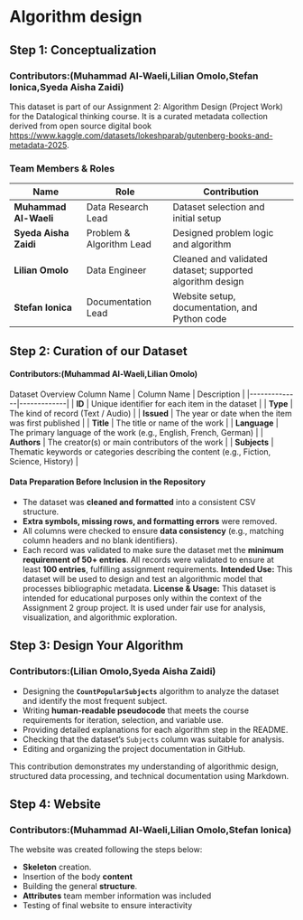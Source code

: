 # Algorithm design
## Step 1: Conceptualization 
### Contributors:(Muhammad Al-Waeli,Lilian Omolo,Stefan Ionica,Syeda Aisha Zaidi)
This dataset is part of our Assignment 2: Algorithm Design (Project Work) for the Datalogical thinking course. It is a curated metadata collection derived from open source digital book https://www.kaggle.com/datasets/lokeshparab/gutenberg-books-and-metadata-2025.
### Team Members & Roles
| Name | Role | Contribution |
|------|------|---------------|
| **Muhammad Al-Waeli** | Data Research Lead | Dataset selection and initial setup |
| **Syeda Aisha Zaidi** | Problem & Algorithm Lead | Designed problem logic and algorithm |
| **Lilian Omolo** | Data Engineer | Cleaned and validated dataset; supported algorithm design |
| **Stefan Ionica** | Documentation Lead | Website setup, documentation, and Python code |
## Step 2: Curation of our Dataset
#### Contributors:(Muhammad Al-Waeli,Lilian Omolo)
Dataset Overview
Column Name 
| Column Name | Description |
|--------------|-------------|
| **ID** | Unique identifier for each item in the dataset |
| **Type** | The kind of record (Text / Audio) |
| **Issued** | The year or date when the item was first published |
| **Title** | The title or name of the work |
| **Language** | The primary language of the work (e.g., English, French, German) |
| **Authors** | The creator(s) or main contributors of the work |
| **Subjects** | Thematic keywords or categories describing the content (e.g., Fiction, Science, History) |

#### Data Preparation Before Inclusion in the Repository

- The dataset was **cleaned and formatted** into a consistent CSV structure.  
- **Extra symbols, missing rows, and formatting errors** were removed.  
- All columns were checked to ensure **data consistency** (e.g., matching column headers and no blank identifiers).  
- Each record was validated to make sure the dataset met the **minimum requirement of 50+ entries**.
All records were validated to ensure at least **100 entries**, fulfilling assignment requirements.
**Intended Use:**
This dataset will be used to design and test an algorithmic model that processes bibliographic metadata.
**License & Usage:**
This dataset is intended for educational purposes only within the context of the Assignment 2 group project.
It is used under fair use for analysis, visualization, and algorithmic exploration.

## Step 3: Design Your Algorithm 
### Contributors:(Lilian Omolo,Syeda Aisha Zaidi)

- Designing the **`CountPopularSubjects`** algorithm to analyze the dataset and identify the most frequent subject.  
- Writing **human-readable pseudocode** that meets the course requirements for iteration, selection, and variable use.  
- Providing detailed explanations for each algorithm step in the README.  
- Checking that the dataset’s `Subjects` column was suitable for analysis.  
- Editing and organizing the project documentation in GitHub.

This contribution demonstrates my understanding of algorithmic design, structured data processing, and technical documentation using Markdown.


## Step 4: Website 
### Contributors:(Muhammad Al-Waeli,Lilian Omolo,Stefan Ionica)
The website was created following the steps below:  
- **Skeleton** creation.  
- Insertion of the body **content**  
- Building the general **structure**.
- **Attributes** team member information was included  
- Testing of final website to ensure interactivity
